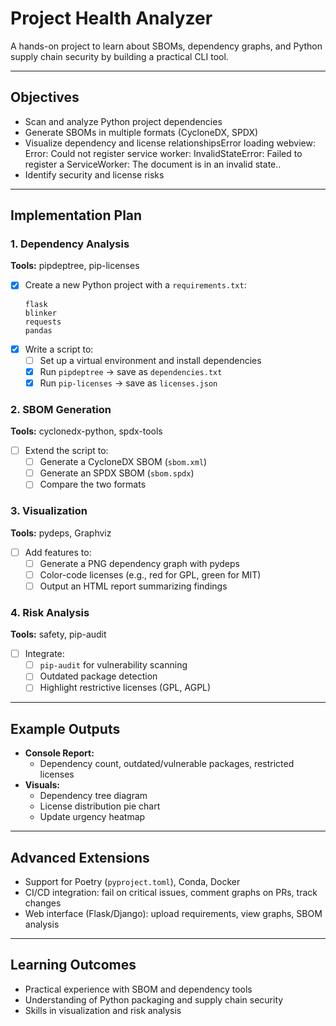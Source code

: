 # Project Health Analyzer

A hands-on project to learn about SBOMs, dependency graphs, and Python supply chain security by building a practical CLI tool.

---

## Objectives
- Scan and analyze Python project dependencies
- Generate SBOMs in multiple formats (CycloneDX, SPDX)
- Visualize dependency and license relationshipsError loading webview: Error: Could not register service worker: InvalidStateError: Failed to register a ServiceWorker: The document is in an invalid state..
- Identify security and license risks

---

## Implementation Plan

### 1. Dependency Analysis
**Tools:** pipdeptree, pip-licenses

- [x] Create a new Python project with a `requirements.txt`:
  ```
  flask
  blinker
  requests
  pandas
  ```
- [x] Write a script to:
  - [ ] Set up a virtual environment and install dependencies
  - [x] Run `pipdeptree` → save as `dependencies.txt`
  - [x] Run `pip-licenses` → save as `licenses.json`

### 2. SBOM Generation
**Tools:** cyclonedx-python, spdx-tools

- [ ] Extend the script to:
  - [ ] Generate a CycloneDX SBOM (`sbom.xml`)
  - [ ] Generate an SPDX SBOM (`sbom.spdx`)
  - [ ] Compare the two formats

### 3. Visualization
**Tools:** pydeps, Graphviz

- [ ] Add features to:
  - [ ] Generate a PNG dependency graph with pydeps
  - [ ] Color-code licenses (e.g., red for GPL, green for MIT)
  - [ ] Output an HTML report summarizing findings

### 4. Risk Analysis
**Tools:** safety, pip-audit

- [ ] Integrate:
  - [ ] `pip-audit` for vulnerability scanning
  - [ ] Outdated package detection
  - [ ] Highlight restrictive licenses (GPL, AGPL)

---

## Example Outputs
- **Console Report:**
  - Dependency count, outdated/vulnerable packages, restricted licenses
- **Visuals:**
  - Dependency tree diagram
  - License distribution pie chart
  - Update urgency heatmap

---

## Advanced Extensions
- Support for Poetry (`pyproject.toml`), Conda, Docker
- CI/CD integration: fail on critical issues, comment graphs on PRs, track changes
- Web interface (Flask/Django): upload requirements, view graphs, SBOM analysis

---

## Learning Outcomes
- Practical experience with SBOM and dependency tools
- Understanding of Python packaging and supply chain security
- Skills in visualization and risk analysis